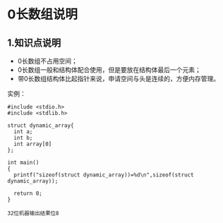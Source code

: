 # 0长数组说明

## 1.知识点说明

* 0长数组不占用空间；
* 0长数组一般和结构体配合使用，但是要放在结构体最后一个元素；
* 带0长数组结构体比起指针来说，申请空间与头是连续的，方便内存管理。

实例：
```
#include <stdio.h>
#include <stdlib.h>

struct dynamic_array{
  int a;
  int b;
  int array[0]
};

int main()
{
  printf("sizeof(struct dynamic_array))=%d\n",sizeof(struct dynamic_array));

  return 0;
}

32位机器输出结果位8
```

